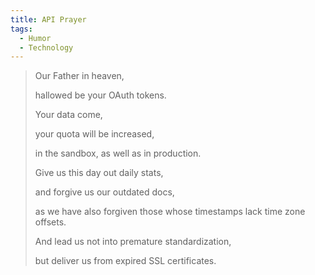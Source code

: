 ```yaml
---
title: API Prayer
tags:
  - Humor
  - Technology
---
```


> Our Father in heaven,
>
> hallowed be your OAuth tokens.
>
> Your data come,
>
> your quota will be increased,
>
> in the sandbox, as well as in production.
>
> Give us this day out daily stats,
>
> and forgive us our outdated docs,
>
> as we have also forgiven those whose timestamps lack time zone offsets.
>
> And lead us not into premature standardization,
>
> but deliver us from expired SSL certificates.
